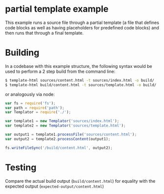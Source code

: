 # partial template example

This example runs a source file through a partial template (a file that defines code blocks as well as having placeholders for predefined code blocks) and then runs that through a final template.

# Building

In a codebase with this example structure, the following syntax would be used to perform a 2 step build from the command line:

```sh
$ template-html sources/content.html -t sources/index.html -o build/
$ template-html build/content.html -t sources/template.html -o build/
```

or analogously via node:

```js
var fs = require('fs');
var path = require('path');
var Templator = require('./');

var template1 = new Templator('sources/index.html');
var template2 = new Templator('sources/template.html');

var output1 = template1.processFile('sources/content.html');
var output2 = template2.processContent(output1);

fs.writeFileSync('/build/content.html', output2);
```

# Testing

Compare the actual build output (`build/content.html`) for equality with the expected output (`expected-output/content.html`)
